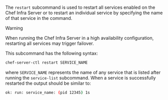 The `restart` subcommand is used to restart all services enabled on the
Chef Infra Server or to restart an individual service by specifying the
name of that service in the command.

<div class="admonition-warning">

<p class="admonition-warning-title">Warning</p>

<div class="admonition-warning-text">

When running the Chef Infra Server in a high availability configuration,
restarting all services may trigger failover.



</div>

</div>

This subcommand has the following syntax:

```bash
chef-server-ctl restart SERVICE_NAME
```

where `SERVICE_NAME` represents the name of any service that is listed
after running the `service-list` subcommand. When a service is
successfully restarted the output should be similar to:

```bash
ok: run: service_name: (pid 12345) 1s
```
